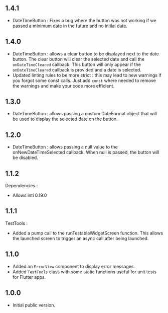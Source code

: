 ## 1.4.1

- DateTimeButton : Fixes a bug where the button was not working if we passed a minimum date in the future and no initial date.

## 1.4.0 

- DateTimeButton : allows a clear button to be displayed next to the date button. The clear button will clear the selected date and call the `onDateTimeCleared` callback. This button will only appear if the `onDateTimeCleared` callback is provided and a date is selected.
- Updated linting rules to be more strict : this may lead to new warnings if you forgot some const calls. Just add `const` where needed to remove the warnings and make your code more efficient.

## 1.3.0 

- DateTimeButton : allows passing a custom DateFormat object that will be used to display the selected date on the button. 

## 1.2.0 

- DateTimeButton : allows passing a null value to the onNewDateTimeSelected callback. When null is passed, the button will be disabled.

## 1.1.2

Dependencies :
- Allows intl 0.19.0

## 1.1.1

TestTools : 
- Added a pump call to the runTestableWidgetScreen function. This allows the launched screen to trigger an async call after being launched.

## 1.1.0

- Added an `ErrorView` component to display error messages.
- Added `TestTools` class with some static functions useful for unit tests for Flutter apps.

## 1.0.0

- Initial public version.
